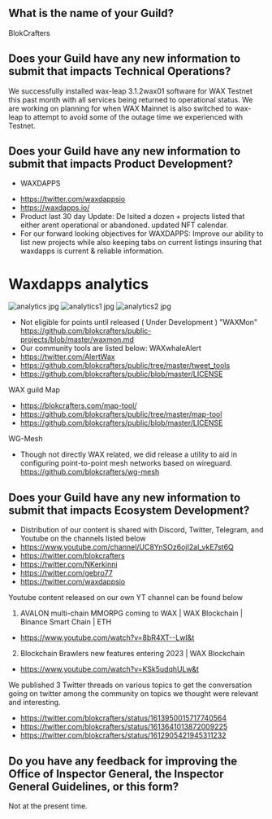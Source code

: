 ## What is the name of your Guild?

BlokCrafters

## Does your Guild have any new information to submit that impacts Technical Operations?

We successfully installed wax-leap 3.1.2wax01 software for WAX Testnet this past month with
all services being returned to operational status.  We are working on planning for when WAX Mainnet
is also switched to wax-leap to attempt to avoid some of the outage time we experienced with Testnet.

## Does your Guild have any new information to submit that impacts Product Development?

+ WAXDAPPS
- https://twitter.com/waxdappsio
- https://waxdapps.io/
- Product last 30 day Update: De lsited a dozen + projects listed that either arent operational or abandoned. updated NFT calendar. 
- For our forward looking objectives for WAXDAPPS: Improve our ability to list new projects while also keeping tabs on current listings insuring that waxdapps is current & reliable information. 
# Waxdapps analytics  
![analytics jpg](https://user-images.githubusercontent.com/66744057/212569240-26ee526c-e5dd-496d-b67e-4cad063caa3b.jpg)
![analytics1 jpg](https://user-images.githubusercontent.com/66744057/212569241-83e650bb-b976-42e3-aa6c-3cfc0036891f.jpg)
![analytics2 jpg](https://user-images.githubusercontent.com/66744057/212569245-b9a7e61c-3170-47e4-9362-964185f365e8.jpg)


+ Not eligible for points until released ( Under Development ) "WAXMon"
https://github.com/blokcrafters/public-projects/blob/master/waxmon.md
+ Our community tools are listed below:
WAXwhaleAlert
+ https://twitter.com/AlertWax 
+ https://github.com/blokcrafters/public/tree/master/tweet_tools
+ https://github.com/blokcrafters/public/blob/master/LICENSE

WAX guild Map
+ https://blokcrafters.com/map-tool/
+ https://github.com/blokcrafters/public/tree/master/map-tool
+ https://github.com/blokcrafters/public/blob/master/LICENSE

WG-Mesh
+ Though not directly WAX related, we did release a utility to aid in configuring point-to-point mesh networks based on wireguard.
https://github.com/blokcrafters/wg-mesh

## Does your Guild have any new information to submit that impacts Ecosystem Development?

+ Distribution of our content is shared with Discord, Twitter, Telegram, and Youtube on the channels listed below
+ https://www.youtube.com/channel/UC8YnSOz6ojI2al_vkE7st6Q
+ https://twitter.com/blokcrafters
+ https://twitter.com/NKerkinni
+ https://twitter.com/gebro77
+ https://twitter.com/waxdappsio

Youtube content released on our own YT channel can be found below
1. AVALON multi-chain MMORPG coming to WAX | WAX Blockchain | Binance Smart Chain | ETH
- https://www.youtube.com/watch?v=8bR4XT--LwI&t
2. Blockchain Brawlers new features entering 2023 | WAX Blockchain
- https://www.youtube.com/watch?v=KSk5udqhULw&t

We published 3 Twitter threads on various topics to get the conversation going on twitter among the community on topics we thought were relevant and interesting.
- https://twitter.com/blokcrafters/status/1613950015717740564
- https://twitter.com/blokcrafters/status/1613641013872009225
- https://twitter.com/blokcrafters/status/1612905421945311232

## Do you have any feedback for improving the Office of Inspector General, the Inspector General Guidelines, or this form?

Not at the present time.
